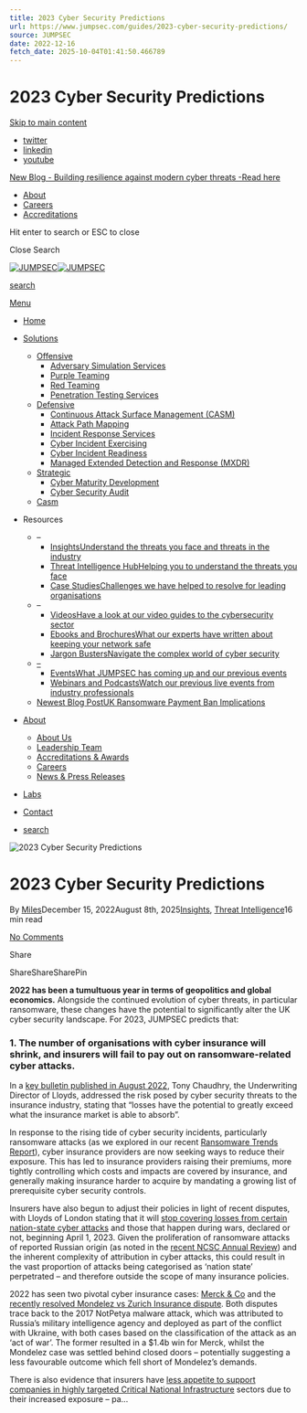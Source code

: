 ```yaml
---
title: 2023 Cyber Security Predictions
url: https://www.jumpsec.com/guides/2023-cyber-security-predictions/
source: JUMPSEC
date: 2022-12-16
fetch_date: 2025-10-04T01:41:50.466789
---
```


# 2023 Cyber Security Predictions

[Skip to main content](#ajax-content-wrap)

* [twitter](https://twitter.com/JUMPSEC)
* [linkedin](https://www.linkedin.com/company/jumpsec/)
* [youtube](https://www.youtube.com/channel/UCpwVvJpDfFzBClzGhLUAZBw)

[New Blog - Building resilience against modern cyber threats -Read here](https://www.jumpsec.com/guides/building-resilience-against-modern-cyber-threats/)

* [About](https://www.jumpsec.com/about/ "About")
* [Careers](https://www.jumpsec.com/careers/ "Careers")
* [Accreditations](https://www.jumpsec.com/accreditations-awards/ "Accreditations")

Hit enter to search or ESC to close

Close Search

[![JUMPSEC](https://www.jumpsec.com/wp-content/uploads/2022/08/JUMPSEC-2021-Retina.png)![JUMPSEC](https://www.jumpsec.com/wp-content/uploads/2022/08/jumpsec-white-logo.png)](https://www.jumpsec.com)

[search](#searchbox)

[Menu](#slide-out-widget-area)

* [Home](https://www.jumpsec.com/ "Home")
* [Solutions](https://www.jumpsec.com/solutions/ "Solutions")
  + [Offensive](/solutions/#off "Offensive")
    - [Adversary Simulation Services](https://www.jumpsec.com/red-teaming-advanced-simulated-attack/ "Adversary Simulation Services")
    - [Purple Teaming](https://www.jumpsec.com/purple-teaming/ "Purple Teaming")
    - [Red Teaming](https://www.jumpsec.com/red-teaming/ "Red Teaming")
    - [Penetration Testing Services](https://www.jumpsec.com/penetration-testing/ "Penetration Testing Services")
  + [Defensive](/solutions/#def "Defensive")
    - [Continuous Attack Surface Management (CASM)](https://www.jumpsec.com/continuous-attack-surface-management-casm/ "Continuous Attack Surface Management (CASM)")
    - [Attack Path Mapping](https://www.jumpsec.com/attack-path-mapping/ "Attack Path Mapping")
    - [Incident Response Services](https://www.jumpsec.com/incident-response/ "Incident Response Services")
    - [Cyber Incident Exercising](https://www.jumpsec.com/cyber-incident-exercising/ "Cyber Incident Exercising")
    - [Cyber Incident Readiness](https://www.jumpsec.com/cyber-incident-readiness/ "Cyber Incident Readiness")
    - [Managed Extended Detection and Response (MXDR)](https://www.jumpsec.com/managed-detection-and-response-mdr/ "Managed Extended Detection and Response (MXDR)")
  + [Strategic](/solutions/#str "Strategic")
    - [Cyber Maturity Development](https://www.jumpsec.com/cyber-maturity-development/ "Cyber Maturity Development")
    - [Cyber Security Audit](https://www.jumpsec.com/security-audit-compliance/ "Cyber Security Audit")
  + [Casm](/continuous-attack-surface-management-casm/ "Casm")
* Resources
  + –
    - [InsightsUnderstand the threats you face and threats in the industry](https://www.jumpsec.com/insights/)
    - [Threat Intelligence HubHelping you to understand the threats you face](https://www.jumpsec.com/threat-intelligence-hub/)
    - [Case StudiesChallenges we have helped to resolve for leading organisations](https://www.jumpsec.com/case-studies/)
  + –
    - [VideosHave a look at our video guides to the cybersecurity sector](https://www.jumpsec.com/videos/)
    - [Ebooks and BrochuresWhat our experts have written about keeping your network safe](https://www.jumpsec.com/ebooks-and-brochures/)
    - [Jargon BustersNavigate the complex world of cyber security](https://www.jumpsec.com/jargon-busters/)
  + [–](https://www.jumpsec.com/new-events/)
    - [EventsWhat JUMPSEC has coming up and our previous events](https://www.jumpsec.com/new-events/)
    - [Webinars and PodcastsWatch our previous live events from industry professionals](https://www.jumpsec.com/webinars-and-podcasts/)
  + [Newest Blog PostUK Ransomware Payment Ban Implications](https://www.jumpsec.com/guides/uk-ransomware-payment-ban-implications-what-it-means-for-public-and-private-sector-cybersecurity/)
* [About](https://www.jumpsec.com/about/ "About")
  + [About Us](https://www.jumpsec.com/about/ "About Us")
  + [Leadership Team](https://www.jumpsec.com/leadership-team/ "Leadership Team")
  + [Accreditations & Awards](https://www.jumpsec.com/accreditations-awards/ "Accreditations & Awards")
  + [Careers](https://www.jumpsec.com/careers/ "Careers")
  + [News & Press Releases](https://www.jumpsec.com/news/ "News & Press Releases")
* [Labs](https://labs.jumpsec.com/ "Labs")
* [Contact](https://www.jumpsec.com/contact/ "Contact")

* [search](#searchbox)

![2023 Cyber Security Predictions](https://www.jumpsec.com/wp-content/uploads/2022/12/shutterstock_1180149487-scaled.jpg)

# 2023 Cyber Security Predictions

By [Miles](https://www.jumpsec.com/guides/author/miles/ "Posts by Miles")December 15, 2022August 8th, 2025[Insights](https://www.jumpsec.com/guides/category/insights/), [Threat Intelligence](https://www.jumpsec.com/guides/category/threat-intelligence/)16 min read

[No Comments](https://www.jumpsec.com/guides/2023-cyber-security-predictions/#respond)

Share

ShareShareSharePin

**2022 has been a tumultuous year in terms of geopolitics and global economics.** Alongside the continued evolution of cyber threats, in particular ransomware, these changes have the potential to significantly alter the UK cyber security landscape. For 2023, JUMPSEC predicts that:

### 1. The number of organisations with cyber insurance will shrink, and insurers will fail to pay out on ransomware-related cyber attacks.

In a [key bulletin published in August 2022](https://assets.lloyds.com/media/35926dc8-c885-497b-aed8-6d2f87c1415d/Y5381%20Market%20Bulletin%20-%20Cyber-attack%20exclusions.pdf), Tony Chaudhry, the Underwriting Director of Lloyds, addressed the risk posed by cyber security threats to the insurance industry, stating that “losses have the potential to greatly exceed what the insurance market is able to absorb”.

In response to the rising tide of cyber security incidents, particularly ransomware attacks (as we explored in our recent [Ransomware Trends Report](https://www.jumpsec.com/uk-ransomware-trends-2022/)), cyber insurance providers are now seeking ways to reduce their exposure. This has led to insurance providers raising their premiums, more tightly controlling which costs and impacts are covered by insurance, and generally making insurance harder to acquire by mandating a growing list of prerequisite cyber security controls.

Insurers have also begun to adjust their policies in light of recent disputes, with Lloyds of London stating that it will [stop covering losses from certain nation-state cyber attacks](https://www.theregister.com/2022/08/24/lloyds_cybersecurity_insurance/) and those that happen during wars, declared or not, beginning April 1, 2023. Given the proliferation of ransomware attacks of reported Russian origin (as noted in the [recent NCSC Annual Review](https://www.ncsc.gov.uk/files/NCSC-Annual-Review-2022.pdf)) and the inherent complexity of attribution in cyber attacks, this could result in the vast proportion of attacks being categorised as ‘nation state’ perpetrated – and therefore outside the scope of many insurance policies.

2022 has seen two pivotal cyber insurance cases: [Merck & Co](https://news.bloomberglaw.com/privacy-and-data-security/mercks-1-4-billion-insurance-win-splits-cyber-from-act-of-war) and the [recently resolved Mondelez vs Zurich Insurance dispute](https://www.theregister.com/2022/11/02/mondelez_zurich_notpetya_settlement/). Both disputes trace back to the 2017 NotPetya malware attack, which was attributed to Russia’s military intelligence agency and deployed as part of the conflict with Ukraine, with both cases based on the classification of the attack as an ‘act of war’. The former resulted in a $1.4b win for Merck, whilst the Mondelez case was settled behind closed doors – potentially suggesting a less favourable outcome which fell short of Mondelez’s demands.

There is also evidence that insurers have [less appetite to support companies in highly targeted Critical National Infrastructure](https://www.cnbc.com/2022/10/11/companies-are-finding-it-harder-to-get-cyber-insurance-.html) sectors due to their increased exposure – pa...